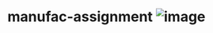 # manufac-assignment ![image](https://github.com/vinayak-blip/manufac-assignment/assets/65493435/f930346e-36ce-45dd-b285-00f9684f61be)
